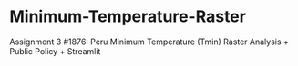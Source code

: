 # Minimum-Temperature-Raster
Assignment 3 #1876: Peru Minimum Temperature (Tmin) Raster Analysis + Public Policy + Streamlit
